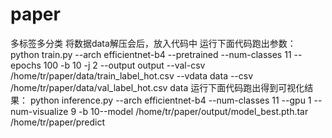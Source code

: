 # paper
多标签多分类
将数据data解压会后，放入代码中
运行下面代码跑出参数：
python train.py --arch efficientnet-b4  --pretrained --num-classes 11 --epochs 100 -b 10 -j 2 --output output --val-csv /home/tr/paper/data/train_label_hot.csv --vdata data --csv /home/tr/paper/data/val_label_hot.csv  data
运行下面代码跑出得到可视化结果：
python inference.py --arch efficientnet-b4  --num-classes 11 --gpu 1 --num-visualize 9 -b 10--model /home/tr/paper/output/model_best.pth.tar  /home/tr/paper/predict
